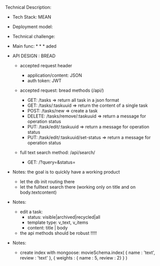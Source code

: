 
Technical Description:
- Tech Stack: MEAN 
- Deployment model: 
- Technical challenge: 
- Main func: 
    * 
    * 
    * 
aded
- API DESIGN : BREAD 
    + accepted request header
        * application/content: JSON
        * auth token: JWT

    + accepted request: bread methods (/api/)
        * GET:      /tasks  => return all task in a json format
        * GET:      /tasks/:taskuuid => return the content of a single task
        * POST:     /tasks/new => create a task
        * DELETE:   /tasks/remove/:taskuuid => return a message for operation status   
        * PUT:      /task/edit/:taskuuid => return a message for operation status 
        * PUT:      /task/edit/:taskuuid/set-status => return a message for operation status 

    + full text search method: /api/search/
        * GET:  /?query=&status=


- Notes: the goal is to quickly have a working product
    * let the db init routing there
    * let the fulltext search there (working only on title and on body.textcontent)

- Notes:
    + edit a task: 
        * status: visible|archived|recycled|all
        * template type: v_text, v_items
        * content: title | body
    + the api methods should be robust !!!!!

- Notes:
    * create index with mongoose: movieSchema.index(
        { name : 'text', review : 'text' },
        { weights : { name : 5, review : 2} }
    )
